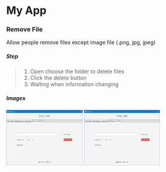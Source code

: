 # My App
### Remove File

Allow people remove files except image file (.png, jpg, jpeg)
##### Step 
>1. Open choose the folder to delete files
>2. Click the delete button
>3. Waiting when information changing
>
>
##### Images
>

<img src="image/RemoveOtherFile.JPG" width="40%" height="30%"/>     <img src="image/RemoveOtherFile.JPG" width="40%" height="30%"/>
